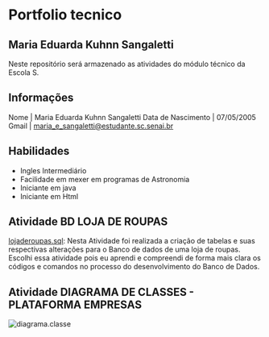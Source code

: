 # **Portfolio tecnico**
## Maria Eduarda Kuhnn Sangaletti 
Neste repositório será armazenado as atividades do módulo técnico da Escola S.
## Informações 
Nome | Maria Eduarda Kuhnn Sangaletti
Data de Nascimento | 07/05/2005
Gmail | maria_e_sangaletti@estudante.sc.senai.br

## Habilidades 
* Ingles Intermediário 
* Facilidade em mexer em programas de Astronomia
* Iniciante em java 
* Iniciante em Html

## **Atividade BD LOJA DE ROUPAS**

[lojaderoupas.sql](https://github.com/dudakuhnnsangaletti/Portfolio_tecnico/blob/main/Banco%20de%20Dados/lojaderoupas.sql): Nesta Atividade foi realizada a criação de tabelas e suas respectivas alterações para o Banco de dados de uma loja de roupas. Escolhi essa atividade pois eu aprendi e compreendi de forma mais clara os códigos e comandos no processo do desenvolvimento do Banco de Dados.
## **Atividade DIAGRAMA DE CLASSES - PLATAFORMA EMPRESAS**
![diagrama.classe](https://viewer.diagrams.net/?tags=%7B%7D&highlight=0000ff&edit=_blank&layers=1&nav=1&title=plataforma_empresas#R7Vzbcps6FP0az6QP7hiwXefRl6QnHbfxOGnT85RRQLbVguQKObevP1sgrhKUJiY9D8xkErR1MWgtFostOT1nHjx%2B5Gi%2F%2B8w87PfsgffYcxY927bGpyP4IyNPSWRkxZEtJ56KZYEr8oxVcKCiB%2BLhsNBQMOYLsi8GXUYpdkUhhjhnD8VmG%2BYXP3WPtlgLXLnI16M3xBO7ODqxP2TxfzDZ7pJPhkuOawKUNFZXEu6Qxx5yIees58w5YyI%2BCh7n2Jezl8xL3O%2B8ojY9MY6paNLhdrUazX5eLmf9%2Bxu6OXy6dpebvh2Pco%2F8g7rg5eWni6vrqTpn8ZRMRPhAAh9RKM02jIorVWNBGflkS%2BHYhTPBHAL3mAsCczhVFYLtIeruiO8t0RM7yPMNBXJ%2FJqXZjnHyDMMiX40J1VwoOtjjQosr2RPCA4hyHEKbVTIJVin0GT0WGi5RKFTAZb6P9iG5Sy8jQHxL6IwJwQLVSJ9jNe3yCvFjLqTm%2FCNmARb8CZqo2pTJ6g4YquJDxqaUIrs8kyYqiBSDt%2BnQGchwoHD%2BA8wdDfM%2BFCmM3nMA98GV4IRuezDrtmPJWZDVLt3%2FgGpjnYcDRD0ER%2FEAi6RcaLXnzDsIVvyMEslgTkUEPmc%2F8Zz5DNi0oCxmHfH9Uighno83opJ24R658FnLqM1imEXWarJliEHfjR%2FdnjvieZhKyjCBBIr5IS9izwgVERijGfwAPPPB%2B1FvBCc%2Bh7KVleFHNudizihcCyIRezCQ7wFLAhp4VXt3%2Fp5silxyxpuQazxsiVtDjVsaxj6JsIsxTjTVehHAAUDl4wzRawn4om9pqDs66o4BYR%2FdYX%2FFQiIIk%2BPzuG0J%2Bb8F7mlD5Zi0hO3IgC1c7GDJfhCQ65Pknp6nB3ktUNF3OVWIu89ZsOfo5F0kDKW6b5h62Fy1xi6%2Bk3WFihXaGobKHXaCc1xOThpy0m6JlGONlOeX6y9n87PF5brzMEfyMKOShxkZlGhsQN0etOVhPtR5mDoDU%2BVvGHdRADMk%2FclletwpR1PlGDfmVI1VMXGoNasy6axKa%2BCarIoJ3LasymmFVTlnnIJv8Bg3uZW53ZsO0pv%2FT5xK1FOmF9Bz2t9sW6RBmTEfCxbKBjOtgcvor4P0U3OfyGdRqI%2FTKdFxyWrwMCayWoO2TEzyeM3xdfp5dnH25fpMmuCL9fXX6bJzM0dyM31rWLQzfctkaE5NhsZqy9BYlkYBaUv8%2BN0KFEC9ZZVsyyYVNGiSqVupVeSLkuyM0f6gg5BoIjnMHQN9QrTTmXqdSW%2FaV1keE8smbVkeS0%2F3dp7naPBaVkMVacv1WHpmFzzFNLiLjMQ3wsUB%2BSepkMzzelFI2igF0B1QnHRZACoV7oazPaupB0F3Ua66U5hjU9DgZUwUPG3NyugZ4PXZ1y8XvbnTmziXnYk5konRPMxwrKuPY0rFpd72%2BNgbMsTRm1HkMCIXY14%2FqqnbS0UB1MJbD99SvGUuYWFV49%2B5JXA5JLI5LmJ5o1NtqQrvjHk5U2983VtZUy0bNmZ4tVsy8tmyWrNLenK5s0tHw9cyrIQbAW7NLulJZHApa3ygBDFDfig9yBxUqiA5L1VyTReUuMRkh84JBUI8m6oAtPBApkYXtcZRr1Wii91q15tyVvdXFaLUmsHS89a59YrOXR1nwWtcclfGbTuDt80Q6Untflxk%2FDYglARqb428HYxbbyp9UzxGiPk9ceUg%2BggbJA48XSCL6jttqdWWSWPO1WSHTAxrbUHM1rPQnd05GrymJTETvG25HVtPMMc5mWzBKrqtM5sTF%2BG3ngdCPEDPmKKrWDLMyZ6k0SpWn%2FpG55nAdLmhdghoSA2ZCNiedUn0JEfBdHtYZ1yOtLZVNC5W8rTIoZ7uLC6gPmrLt9jm%2Fcb5DTd5FereX5rv1rMb06PaYxjZMGrNY3QbhFuEd6J7DCO8rXmMqi3CSuZPajbXrHGc3UU838rgGBYkdA%2BCcPP2mfkObxGfuox7nZFoiWW6kTCybNyaj2iQl8XUm8qvf0HJIyhg1LveETnjUHFO%2FOTBD6XksS8h2okgqeHsQD3sKVzwIxHfc8f%2FymMAIi4tHnNVi6ekQOFiv6cfBIW41wd4k1eBrGNUKvRcYU5gvqTFqXcHITtwF9fMl8pzgsfZ4joqqAc19gpfidN5kAc%2BSZRw7CNB7nHhzEzIq%2BFWLHq9SHzLsLScZZV3DscXqXpl%2FNEH%2BlA2QKWB4lnQBoqImF7jK7hpSir%2FOTcHL%2BHme9sZFfh5emrVMxQKx6NZ%2Bv3M3%2FFs%2FPd4NpoU6TF8Ic3G4%2FpxKlgGsKOnXDMl96%2Fj4cG7w78%2B0bvz6c1o8FVs9xfujeGLnW9HwwIJawn4CrLZ%2F39RK0vRS8lm2W%2BmaUYuNfDsLT1u%2B4P3g4GTo5MMRF3fStSspg%2FP5MX7r6haabXCKROkKdOc8rJHQ6ZV61rFU7piA25G3HjEhjSGYvY9%2Brh59u8InLP%2FAA%3D%3D)
